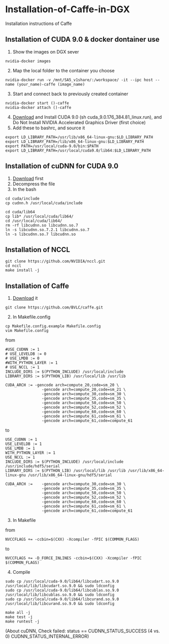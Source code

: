 # Installation-of-Caffe-in-DGX
Installation instructions of Caffe

## Installation of CUDA 9.0 & docker dontainer use
1. Show the images on DGX sever
```
nvidia-docker images
```
2. Map the local folder to the container you choose
```
nvidia-docker run -v /mnt/SA5_v1share/:/workspace/ -it --ipc host --name (your_name)-caffe (image_name)
```
3. Start and connect back to previously created container
```
nvidia-docker start ()-caffe
nvidia-docker attach ()-caffe
```
4. [Download](https://developer.nvidia.com/cuda-90-download-archive) and Install CUDA 9.0 (sh cuda_9.0.176_384.81_linux.run), and Do Not Install NVIDIA Accelerated Graphics Driver (first choice)
5. Add these to bashrc, and source it
```
export LD_LIBRARY_PATH=/usr/lib/x86_64-linux-gnu:$LD_LIBRARY_PATH
export LD_LIBRARY_PATH=/lib/x86_64-linux-gnu:$LD_LIBRARY_PATH
export PATH=/usr/local/cuda-9.0/bin:$PATH
export LD_LIBRARY_PATH=/usr/local/cuda9.0/lib64:$LD_LIBRARY_PATH
```

## Installation of cuDNN for CUDA 9.0
1. [Download](https://developer.nvidia.com/rdp/cudnn-download) first
2. Decompress the file
3. In the bash
```
cd cuda/include
cp cudnn.h /usr/local/cuda/include

cd cuda/lib64
cp lib* /usr/local/cuda/lib64/    
cd /usr/local/cuda/lib64/
rm -rf libcudnn.so libcudnn.so.7     
ln -s libcudnn.so.7.2.1 libcudnn.so.7  
ln -s libcudnn.so.7 libcudnn.so
```
## Installation of NCCL
```
git clone https://github.com/NVIDIA/nccl.git
cd nccl
make install -j
```

## Installation of Caffe
1. [Download](https://github.com/BVLC/caffe) it
```
git clone https://github.com/BVLC/caffe.git  
```
2. In Makefile.config
```
cp Makefile.config.example Makefile.config
vim Makefile.config
```
from
```
#USE_CUDNN := 1
# USE_LEVELDB := 0
# USE_LMDB := 0
#WITH_PYTHON_LAYER := 1
# USE_NCCL := 1
INCLUDE_DIRS := $(PYTHON_INCLUDE) /usr/local/include
LIBRARY_DIRS := $(PYTHON_LIB) /usr/local/lib /usr/lib 

CUDA_ARCH := -gencode arch=compute_20,code=sm_20 \
                -gencode arch=compute_20,code=sm_21 \
                -gencode arch=compute_30,code=sm_30 \
                -gencode arch=compute_35,code=sm_35 \
                -gencode arch=compute_50,code=sm_50 \
                -gencode arch=compute_52,code=sm_52 \
                -gencode arch=compute_60,code=sm_60 \
                -gencode arch=compute_61,code=sm_61 \
                -gencode arch=compute_61,code=compute_61
```
to
```
USE_CUDNN := 1
USE_LEVELDB := 1
USE_LMDB := 1
WITH_PYTHON_LAYER := 1
USE_NCCL := 1
INCLUDE_DIRS := $(PYTHON_INCLUDE) /usr/local/include /usr/include/hdf5/serial
LIBRARY_DIRS := $(PYTHON_LIB) /usr/local/lib /usr/lib /usr/lib/x86_64-linux-gnu /usr/lib/x86_64-linux-gnu/hdf5/serial

CUDA_ARCH :=    -gencode arch=compute_30,code=sm_30 \
                -gencode arch=compute_35,code=sm_35 \
                -gencode arch=compute_50,code=sm_50 \
                -gencode arch=compute_52,code=sm_52 \
                -gencode arch=compute_60,code=sm_60 \
                -gencode arch=compute_61,code=sm_61 \
                -gencode arch=compute_61,code=compute_61

```
3. In Makefile  

from
```
NVCCFLAGS += -ccbin=$(CXX) -Xcompiler -fPIC $(COMMON_FLAGS)
```
to
```
NVCCFLAGS += -D_FORCE_INLINES -ccbin=$(CXX) -Xcompiler -fPIC $(COMMON_FLAGS)
```
4. Compile
```
sudo cp /usr/local/cuda-9.0/lib64/libcudart.so.9.0 /usr/local/lib/libcudart.so.9.0 && sudo ldconfig
sudo cp /usr/local/cuda-9.0/lib64/libcublas.so.9.0 /usr/local/lib/libcublas.so.9.0 && sudo ldconfig
sudo cp /usr/local/cuda-9.0/lib64/libcurand.so.9.0 /usr/local/lib/libcurand.so.9.0 && sudo ldconfig
```
```
make all -j
make test -j
make runtest -j
```
(About cuDNN, Check failed: status == CUDNN_STATUS_SUCCESS (4 vs. 0)  CUDNN_STATUS_INTERNAL_ERROR)

